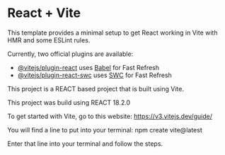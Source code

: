 # React + Vite

This template provides a minimal setup to get React working in Vite with HMR and some ESLint rules.

Currently, two official plugins are available:

- [@vitejs/plugin-react](https://github.com/vitejs/vite-plugin-react/blob/main/packages/plugin-react/README.md) uses [Babel](https://babeljs.io/) for Fast Refresh
- [@vitejs/plugin-react-swc](https://github.com/vitejs/vite-plugin-react-swc) uses [SWC](https://swc.rs/) for Fast Refresh

This project is a REACT based project that is built using Vite. 

This project was build using REACT 18.2.0

To get started with Vite, go to this website: https://v3.vitejs.dev/guide/

You will find a line to put into your terminal: npm create vite@latest

Enter that line into your terminal and follow the steps. 
